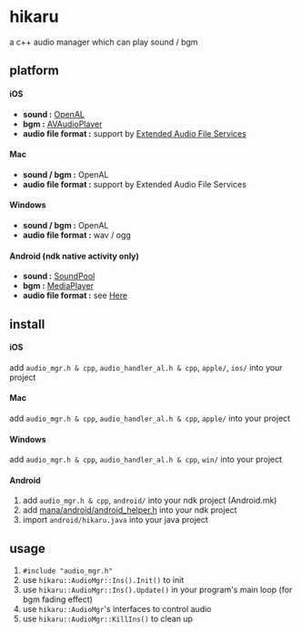 hikaru
======
a c++ audio manager which can play sound / bgm

platform
--------
#### iOS
* __sound :__ [OpenAL](http://www.openal.org/)
* __bgm :__ [AVAudioPlayer](http://developer.apple.com/library/ios/#DOCUMENTATION/AVFoundation/Reference/AVAudioPlayerClassReference/Reference/Reference.html)
* __audio file format :__ support by [Extended Audio File Services](https://developer.apple.com/library/mac/#documentation/MusicAudio/Reference/ExtendedAudioFileServicesReference/Reference/reference.html)

#### Mac
* __sound / bgm :__ OpenAL
* __audio file format :__ support by Extended Audio File Services

#### Windows
* __sound / bgm :__ OpenAL
* __audio file format :__ wav / ogg

#### Android (ndk native activity only)
* __sound :__ [SoundPool](http://developer.android.com/reference/android/media/SoundPool.html)
* __bgm :__ [MediaPlayer](http://developer.android.com/reference/android/media/MediaPlayer.html)
* __audio file format :__ see [Here](http://developer.android.com/guide/appendix/media-formats.html#core)

install
-------
#### iOS
add `audio_mgr.h & cpp`, `audio_handler_al.h & cpp`, `apple/`, `ios/` into your project
#### Mac
add `audio_mgr.h & cpp`, `audio_handler_al.h & cpp`, `apple/` into your project
#### Windows
add `audio_mgr.h & cpp`, `audio_handler_al.h & cpp`, `win/` into your project
#### Android
1. add `audio_mgr.h & cpp`, `android/` into your ndk project (Android.mk)
2. add [mana/android/android_helper.h](https://github.com/exe44/mana/blob/master/android/android_helper.h) into your ndk project
3. import `android/hikaru.java` into your java project

usage
-----
1. `#include "audio_mgr.h"`
2. use `hikaru::AudioMgr::Ins().Init()` to init
3. use `hikaru::AudioMgr::Ins().Update()` in your program's main loop (for bgm fading effect)
4. use `hikaru::AudioMgr`'s interfaces to control audio
5. use `hikaru::AudioMgr::KillIns()` to clean up
